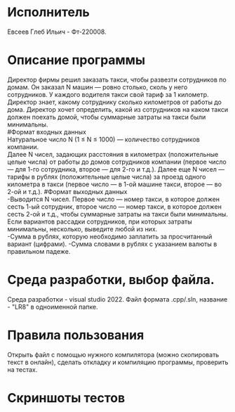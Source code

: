 # Исполнитель
Евсеев Глеб Ильич - Фт-220008.

# Описание программы
Директор фирмы решил заказать такси, чтобы развезти сотрудников по домам. Он заказал N машин — ровно столько, сколь у него сотрудников. У каждого водителя такси свой тариф за 1 километр. Директор знает, какому сотруднику сколько километров от работы до дома. Директор хочет определить, какой из сотрудников на каком такси должен поехать домой, чтобы суммарные затраты на такси были минимальны.  
#Формат входных данных  
Натуральное число N (1 ≤ N ≤ 1000) — количество сотрудников компании.  
Далее N чисел, задающих расстояния в километрах (положительные целые числа) от работы до домов сотрудников компании (первое число — для 1-го сотрудника, второе — для 2-го и т.д.). 
Далее еще N чисел — тарифы в рублях (положительные целые числа) за проезд одного километра в такси (первое число — в 1-ой машине такси, второе — во 2-ой и т.д.). 
#Формат выходных данных  
-Выводится N чисел. Первое число — номер такси, в которое должен сесть 1-ый сотрудник, второе число — номер такси, в которое должен сесть 2-ой и т.д., чтобы суммарные затраты на такси были минимальны. Если вариантов рассадки сотрудников, при которых затраты минимальны, несколько, выведите любой из них.  
-Сумма в рублях, которую необходимо заплатить за просчитанный вариант (цифрами). 
-Сумма словами в рублях с указанием валюты в правильном падеже. 

# Среда разработки, выбор файла.
Среда разработки - visual studio 2022.
Файл формата .cpp/.sln, название - "LR8" в одноименной папке.

# Правила пользования
Открыть файл с помощью нужного компилятора (можно скопировать текст в онлайн), сделать откладку и компиляцию программы, проверить на тестах.

# Скриншоты тестов

